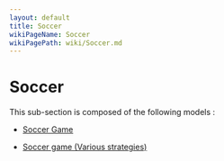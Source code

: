 ```yaml
---
layout: default
title: Soccer
wikiPageName: Soccer
wikiPagePath: wiki/Soccer.md
---
```

# Soccer

This sub-section is composed of the following models :

* [Soccer Game](references#Soccersoccer)

* [Soccer game (Various strategies)](references#Soccersoccer_expe)

